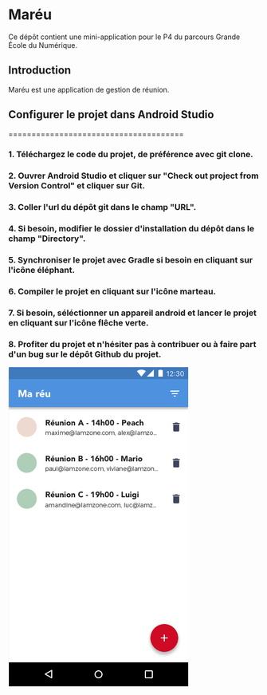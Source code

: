 # Maréu

Ce dépôt contient une mini-application pour le P4 du parcours Grande École du Numérique.

## Introduction

Maréu est une application de gestion de réunion.




## Configurer le projet dans Android Studio
======================================

### 1. Téléchargez le code du projet, de préférence avec git clone.

### 2. Ouvrer Android Studio et cliquer sur "Check out project from Version Control" et cliquer sur Git.
### 3. Coller l'url du dépôt git dans le champ "URL".
### 4. Si besoin, modifier le dossier d'installation du dépôt dans le champ "Directory".


### 5. Synchroniser le projet avec Gradle si besoin en cliquant sur l'icône éléphant.
### 6. Compiler le projet en cliquant sur l'icône marteau.
### 7. Si besoin, séléctionner un appareil android et lancer le projet en cliquant sur l'icône flêche verte.



### 8. Profiter du projet et n'hésiter pas à contribuer ou à faire part d'un bug sur le dépôt Github du projet.
![mareu.png](mareu.png)

